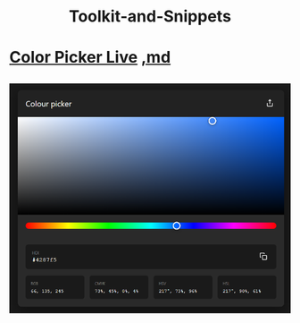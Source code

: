 <center>

# __Toolkit-and-Snippets__
</center>

#  [Color Picker Live](https://abrarrajin.github.io/Toolkit-and-Snippets/color-picker/color-picker.html) [,md](/color-picker/color-picker.md)

 ![alt text](image-source/Colorpicker.png)
 ---